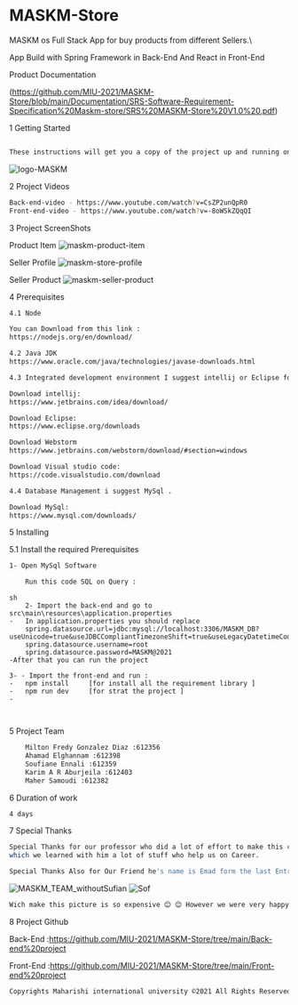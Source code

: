 # MASKM-Store
MASKM os Full Stack App for buy products from different Sellers.\

App Build with Spring Framework in Back-End And React in Front-End 

Product Documentation

(https://github.com/MIU-2021/MASKM-Store/blob/main/Documentation/SRS-Software-Requirement-Specification%20Maskm-store/SRS%20MASKM-Store%20V1.0%20.pdf)

1 Getting Started
```sh

These instructions will get you a copy of the project up and running on your local machine for development and testing purposes.
```
![logo-MASKM](https://user-images.githubusercontent.com/39139830/129425115-221179ef-4696-4a0b-8fb2-75cc3bd69e27.png)

2 Project Videos

```sh
Back-end-video - https://www.youtube.com/watch?v=CsZP2unQpR0
Front-end-video - https://www.youtube.com/watch?v=-8oWSkZQqQI
```
3 Project ScreenShots

Product Item
![maskm-product-item](https://user-images.githubusercontent.com/39139830/129458167-60241868-2067-42f2-866e-ad6d60239d9d.jpeg)

Seller Profile
![maskm-store-profile](https://user-images.githubusercontent.com/39139830/129458169-e655693a-ad13-4e8b-ae9d-73bf9a28944b.jpeg)

Seller Product
![maskm-seller-product](https://user-images.githubusercontent.com/39139830/129458171-9999ca1b-de86-475c-a7f2-58ae92247bf6.jpeg)



4 Prerequisites

```sh
4.1 Node

You can Download from this link : 
https://nodejs.org/en/download/

4.2 Java JDK
https://www.oracle.com/java/technologies/javase-downloads.html

4.3 Integrated development environment I suggest intellij or Eclipse for backend and WebStorm Or Visual Studio Code For the front-end . 

Download intellij:
https://www.jetbrains.com/idea/download/

Download Eclipse:
https://www.eclipse.org/downloads

Download Webstorm
https://www.jetbrains.com/webstorm/download/#section=windows

Download Visual studio code:
https://code.visualstudio.com/download

4.4 Database Management i suggest MySql . 

Download MySql:
https://www.mysql.com/downloads/

```


5 Installing



5.1 Install the required Prerequisites
```sh
1- Open MySql Software 

    Run this code SQL on Query :
 ```
```
sh 
    2- Import the back-end and go to src\main\resources\application.properties
-   In application.properties you should replace 
    spring.datasource.url=jdbc:mysql://localhost:3306/MASKM_DB?useUnicode=true&useJDBCCompliantTimezoneShift=true&useLegacyDatetimeCode=false&serverTimezone=UTC
    spring.datasource.username=root
    spring.datasource.password=MASKM@2021
-After that you can run the project 

3- - Import the front-end and run :
-   npm install     [for install all the requirement library ]
-   npm run dev     [for strat the project ]
-   

    
```
5 Project Team

```sh
    Milton Fredy Gonzalez Diaz :612356
    Ahamad Elghannam :612398
    Soufiane Ennali :612359
    Karim A R Aburjeila :612403
    Maher Samoudi :612382
```
6 Duration of work

```sh
4 days
```
7 Special Thanks

```sh
Special Thanks for our professor who did a lot of effort to make this course easy for us and we can see this from on this project, 
which we learned with him a lot of stuff who help us on Career.

Special Thanks Also for Our Friend he's name is Emad form the last Entry <Thank you Emad>.

```
![MASKM_TEAM_withoutSufian](https://user-images.githubusercontent.com/39139830/129430305-da683a0d-79e1-4b3a-bd38-2252a8daea74.jpeg)
![Sof](https://user-images.githubusercontent.com/39139830/129430943-249e3091-d28e-413f-aaf8-cd63241dd655.jpeg)


```sh
Wich make this picture is so expensive 😊 😊 However we were very happy to finish this project on very short time.
```

8 Project Github

Back-End :https://github.com/MIU-2021/MASKM-Store/tree/main/Back-end%20project

Front-End :https://github.com/MIU-2021/MASKM-Store/tree/main/Front-end%20project

```sh
Copyrights Maharishi international university ©2021 All Rights Reserved
```
